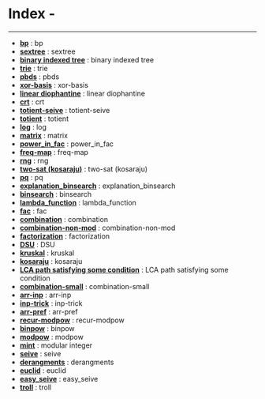 # Index - 

--- 

- **[bp](https://github.com/theSoberSobber/CP-Snippets/blob/main/snippets.json#L2)** : bp 
- **[sextree](https://github.com/theSoberSobber/CP-Snippets/blob/main/snippets.json#L52)** : sextree 
- **[binary indexed tree](https://github.com/theSoberSobber/CP-Snippets/blob/main/snippets.json#L166)** : binary indexed tree 
- **[trie](https://github.com/theSoberSobber/CP-Snippets/blob/main/snippets.json#L206)** : trie 
- **[pbds](https://github.com/theSoberSobber/CP-Snippets/blob/main/snippets.json#L242)** : pbds 
- **[xor-basis](https://github.com/theSoberSobber/CP-Snippets/blob/main/snippets.json#L257)** : xor-basis 
- **[linear diophantine](https://github.com/theSoberSobber/CP-Snippets/blob/main/snippets.json#L305)** : linear diophantine 
- **[crt](https://github.com/theSoberSobber/CP-Snippets/blob/main/snippets.json#L381)** : crt 
- **[totient-seive](https://github.com/theSoberSobber/CP-Snippets/blob/main/snippets.json#L405)** : totient-seive 
- **[totient](https://github.com/theSoberSobber/CP-Snippets/blob/main/snippets.json#L419)** : totient 
- **[log](https://github.com/theSoberSobber/CP-Snippets/blob/main/snippets.json#L439)** : log 
- **[matrix](https://github.com/theSoberSobber/CP-Snippets/blob/main/snippets.json#L470)** : matrix 
- **[power_in_fac](https://github.com/theSoberSobber/CP-Snippets/blob/main/snippets.json#L521)** : power_in_fac 
- **[freq-map](https://github.com/theSoberSobber/CP-Snippets/blob/main/snippets.json#L536)** : freq-map 
- **[rng](https://github.com/theSoberSobber/CP-Snippets/blob/main/snippets.json#L547)** : rng 
- **[two-sat (kosaraju)](https://github.com/theSoberSobber/CP-Snippets/blob/main/snippets.json#L556)** : two-sat (kosaraju) 
- **[pq](https://github.com/theSoberSobber/CP-Snippets/blob/main/snippets.json#L693)** : pq 
- **[explanation_binsearch](https://github.com/theSoberSobber/CP-Snippets/blob/main/snippets.json#L701)** : explanation_binsearch 
- **[binsearch](https://github.com/theSoberSobber/CP-Snippets/blob/main/snippets.json#L736)** : binsearch 
- **[lambda_function](https://github.com/theSoberSobber/CP-Snippets/blob/main/snippets.json#L753)** : lambda_function 
- **[fac](https://github.com/theSoberSobber/CP-Snippets/blob/main/snippets.json#L762)** : fac 
- **[combination](https://github.com/theSoberSobber/CP-Snippets/blob/main/snippets.json#L776)** : combination 
- **[combination-non-mod](https://github.com/theSoberSobber/CP-Snippets/blob/main/snippets.json#L789)** : combination-non-mod 
- **[factorization](https://github.com/theSoberSobber/CP-Snippets/blob/main/snippets.json#L806)** : factorization 
- **[DSU](https://github.com/theSoberSobber/CP-Snippets/blob/main/snippets.json#L836)** : DSU 
- **[kruskal](https://github.com/theSoberSobber/CP-Snippets/blob/main/snippets.json#L871)** : kruskal 
- **[kosaraju](https://github.com/theSoberSobber/CP-Snippets/blob/main/snippets.json#L892)** : kosaraju 
- **[LCA path satisfying some condition](https://github.com/theSoberSobber/CP-Snippets/blob/main/snippets.json#L972)** : LCA path satisfying some condition 
- **[combination-small](https://github.com/theSoberSobber/CP-Snippets/blob/main/snippets.json#L1033)** : combination-small 
- **[arr-inp](https://github.com/theSoberSobber/CP-Snippets/blob/main/snippets.json#L1049)** : arr-inp 
- **[inp-trick](https://github.com/theSoberSobber/CP-Snippets/blob/main/snippets.json#L1057)** : inp-trick 
- **[arr-pref](https://github.com/theSoberSobber/CP-Snippets/blob/main/snippets.json#L1064)** : arr-pref 
- **[recur-modpow](https://github.com/theSoberSobber/CP-Snippets/blob/main/snippets.json#L1072)** : recur-modpow 
- **[binpow](https://github.com/theSoberSobber/CP-Snippets/blob/main/snippets.json#L1088)** : binpow 
- **[modpow](https://github.com/theSoberSobber/CP-Snippets/blob/main/snippets.json#L1103)** : modpow 
- **[mint](https://github.com/theSoberSobber/CP-Snippets/blob/main/snippets.json#L1119)** : modular integer 
- **[seive](https://github.com/theSoberSobber/CP-Snippets/blob/main/snippets.json#L1178)** : seive 
- **[derangments](https://github.com/theSoberSobber/CP-Snippets/blob/main/snippets.json#L1196)** : derangments 
- **[euclid](https://github.com/theSoberSobber/CP-Snippets/blob/main/snippets.json#L1209)** : euclid 
- **[easy_seive](https://github.com/theSoberSobber/CP-Snippets/blob/main/snippets.json#L1234)** : easy_seive 
- **[troll](https://github.com/theSoberSobber/CP-Snippets/blob/main/snippets.json#L1253)** : troll 